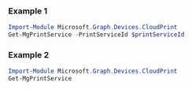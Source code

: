 ### Example 1
``` powershell
Import-Module Microsoft.Graph.Devices.CloudPrint
Get-MgPrintService -PrintServiceId $printServiceId
```
### Example 2
``` powershell
Import-Module Microsoft.Graph.Devices.CloudPrint
Get-MgPrintService
```
